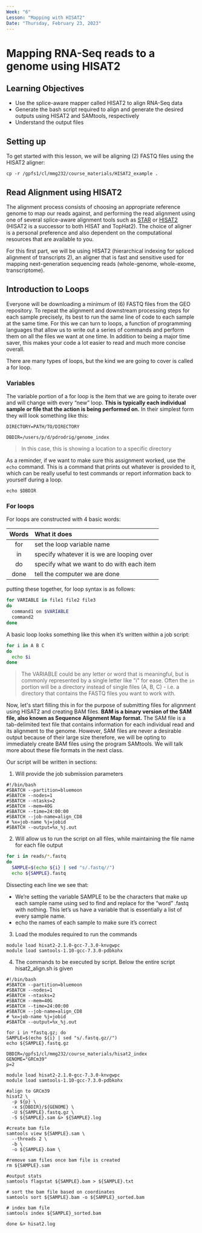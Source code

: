 ```yaml
---
Week: "6" 
Lesson: "Mapping with HISAT2"
Date: "Thursday, February 23, 2023"
---
```


# Mapping RNA-Seq reads to a genome using HISAT2 

## Learning Objectives 
* Use the splice-aware mapper called HISAT2 to align RNA-Seq data 
* Generate the bash script required to align and generate the desired outputs using HISAT2 and SAMtools, respectively 
* Understand the output files 


## Setting up 

To get started with this lesson, we will be aligning (2) FASTQ files using the HISAT2 aligner: 

```
cp -r /gpfs1/cl/mmg232/course_materials/HISAT2_example .
```

## Read Alignment using HISAT2 
The alignment process consists of choosing an appropriate reference genome to map our reads against, and performing the read alignment using one of several splice-aware alignment tools such as [STAR](https://github.com/alexdobin/STAR) or [HISAT2](https://ccb.jhu.edu/software/hisat2/index.shtml) (HISAT2 is a successor to both HISAT and TopHat2). The choice of aligner is a personal preference and also dependent on the computational resources that are available to you.
 
For this first part, we will be using HISAT2 (hierarchical indexing for spliced alignment of transcripts 2), an aligner that is fast and sensitive used for mapping next-generation sequencing reads (whole-genome, whole-exome, transcriptome). 


## Introduction to Loops

Everyone will be downloading a minimum of (6) FASTQ files from the GEO repository. To repeat the alignment and downstream processing steps for each sample precisely, its best to run the same line of code to each sample at the same time. For this we can turn to loops, a function of programming languages that allow us to write out a series of commands and perform them on all the files we want at one time. In addition to being a major time saver, this makes your code a lot easier to read and much more concise overall.

There are many types of loops, but the kind we are going to cover is called a for loop. 

### Variables

The variable portion of a for loop is the item that we are going to iterate over and will change with every “new” loop. **This is typically each individual sample or file that the action is being performed on.** In their simplest form they will look something like this:

```
DIRECTORY=PATH/TO/DIRECTORY

DBDIR=/users/p/d/pdrodrig/genome_index
```
> In this case, this is showing a location to a specific directory 

As a reminder, if we want to make sure this assignment worked, use the `echo` command. This is a command that prints out whatever is provided to it, which can be really useful to test commands or report information back to yourself during a loop.

```
echo $DBDIR 
```

### For loops

For loops are constructed with 4 basic words: 

| Words |  What it does  |  
|:-----------:|:----------|   
|for | set the loop variable name| 
|in | specify whatever it is we are looping over| 
|do | specify what we want to do with each item | 
|done | tell the computer we are done | 

putting these together, for loop syntax is as follows: 

```bash
for VARIABLE in file1 file2 file3
do
  command1 on $VARIABLE
  command2 
done
```

A basic loop looks something like this when it’s written within a job script:

```bash
for i in A B C
do
  echo $i
done
```

> The VARIABLE could be any letter or word that is meaningful, but is commonly represented by a single letter like "i" for ease. 
> Often the `in` portion will be a directory instead of single files (A, B, C) - i.e. a directory that contains the FASTQ files you want to work with. 

Now, let's start filling this in for the purpose of submitting files for alignment using HISAT2 and creating BAM files. **BAM is a binary version of the SAM file, also known as Sequence Alignment Map format.** The SAM file is a tab-delimited text file that contains information for each individual read and its alignment to the genome. However, SAM files are never a desirable output because of their large size therefore, we will be opting to immediately create BAM files using the program SAMtools. We will talk more about these file formats in the next class. 

Our script will be written in sections: 

1. Will provide the job submission parameters

```
#!/bin/bash
#SBATCH --partition=bluemoon
#SBATCH --nodes=1
#SBATCH --ntasks=2
#SBATCH --mem=40G
#SBATCH --time=24:00:00
#SBATCH --job-name=align_CD8
# %x=job-name %j=jobid
#SBATCH --output=%x_%j.out
```
2. Will allow us to run the script on all files, while maintaining the file name for each file output 

```bash
for i in reads/*.fastq
do
  SAMPLE=$(echo ${i} | sed "s/.fastq//") 
  echo ${SAMPLE}.fastq
```

Dissecting each line we see that:

+ We’re setting the variable SAMPLE to be the characters that make up each sample name using sed to find and replace for the “word” .fastq with nothing. This let’s us have a variable that is essentially a list of every sample name.
+ echo the names of each sample to make sure it’s correct

3. Load the modules required to run the commands 

```
module load hisat2-2.1.0-gcc-7.3.0-knvgwpc
module load samtools-1.10-gcc-7.3.0-pdbkohx
```

4. The commands to be executed by script. Below the entire script hisat2_align.sh is given 

```
#!/bin/bash
#SBATCH --partition=bluemoon
#SBATCH --nodes=1
#SBATCH --ntasks=2
#SBATCH --mem=40G
#SBATCH --time=24:00:00
#SBATCH --job-name=align_CD8
# %x=job-name %j=jobid
#SBATCH --output=%x_%j.out

for i in *fastq.gz; do
SAMPLE=$(echo ${i} | sed "s/.fastq.gz//")
echo ${SAMPLE}.fastq.gz 

DBDIR=/gpfs1/cl/mmg232/course_materials/hisat2_index
GENOME="GRCm39"
p=2

module load hisat2-2.1.0-gcc-7.3.0-knvgwpc
module load samtools-1.10-gcc-7.3.0-pdbkohx

#align to GRCm39
hisat2 \
  -p ${p} \
  -x ${DBDIR}/${GENOME} \
  -U ${SAMPLE}.fastq.gz \
  -S ${SAMPLE}.sam &> ${SAMPLE}.log

#create bam file
samtools view ${SAMPLE}.sam \
  --threads 2 \
  -b \
  -o ${SAMPLE}.bam \
  
#remove sam files once bam file is created
rm ${SAMPLE}.sam

#output stats
samtools flagstat ${SAMPLE}.bam > ${SAMPLE}.txt

# sort the bam file based on coordinates
samtools sort ${SAMPLE}.bam -o ${SAMPLE}_sorted.bam

# index bam file
samtools index ${SAMPLE}_sorted.bam

done &> hisat2.log
```